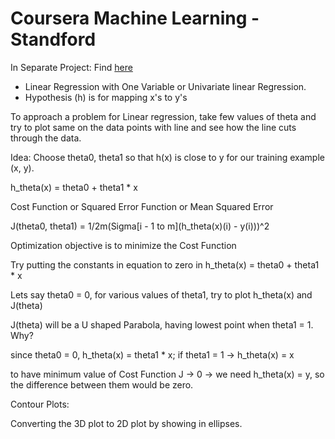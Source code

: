 # Coursera Machine Learning - Standford

In Separate Project: Find [here](https://github.com/pktippa/datasciencecoursera)

* Linear Regression with One Variable or Univariate linear Regression.
* Hypothesis (h) is for mapping x's to y's 

To approach a problem for Linear regression, take few values of theta and try to plot same on the data points with line and see how the line cuts through the data.

Idea: Choose theta0, theta1 so that h(x) is close to y for our training example (x, y).

h_theta(x) = theta0 + theta1 * x

Cost Function or Squared Error Function or Mean Squared Error

J(theta0, theta1) = 1/2m(Sigma[i - 1 to m](h_theta(x)(i) - y(i)))^2

Optimization objective is to minimize the Cost Function

Try putting the constants in equation to zero in h_theta(x) = theta0 + theta1 * x

Lets say theta0 = 0, for various values of theta1, try to plot h_theta(x) and J(theta)

J(theta) will be a U shaped Parabola, having lowest point when theta1 = 1.
Why?

since theta0 = 0, h_theta(x) = theta1 * x;
if theta1 = 1 -> h_theta(x) = x

to have minimum value of Cost Function J -> 0 -> we need h_theta(x) = y, so the difference between them would be zero.

Contour Plots:

Converting the 3D plot to 2D plot by showing in ellipses.